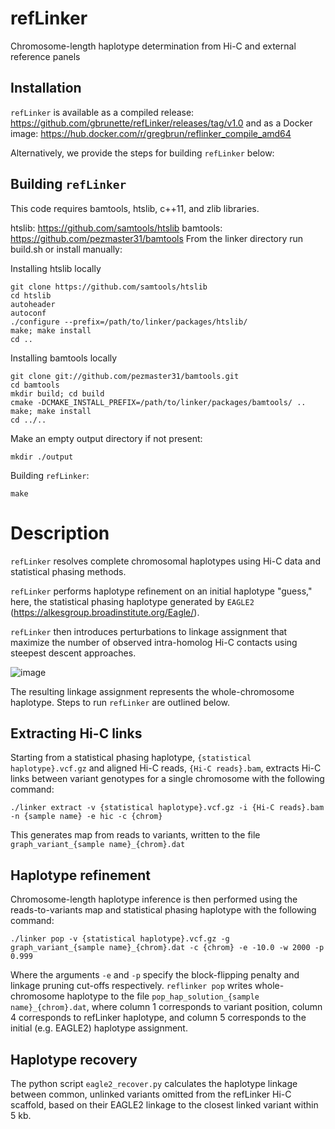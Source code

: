 # refLinker
Chromosome-length haplotype determination from Hi-C and external reference panels

## Installation

`refLinker` is available as a compiled release: https://github.com/gbrunette/refLinker/releases/tag/v1.0 and as a Docker image: https://hub.docker.com/r/gregbrun/reflinker_compile_amd64

Alternatively, we provide the steps for building `refLinker` below:

## Building `refLinker`

This code requires bamtools, htslib, c++11, and zlib libraries.

htslib: https://github.com/samtools/htslib
bamtools: https://github.com/pezmaster31/bamtools
From the linker directory run build.sh or install manually:

Installing htslib locally

```
git clone https://github.com/samtools/htslib
cd htslib
autoheader
autoconf
./configure --prefix=/path/to/linker/packages/htslib/
make; make install
cd ..
```

Installing bamtools locally

```
git clone git://github.com/pezmaster31/bamtools.git
cd bamtools
mkdir build; cd build
cmake -DCMAKE_INSTALL_PREFIX=/path/to/linker/packages/bamtools/ ..
make; make install
cd ../..
```

Make an empty output directory if not present:

```
mkdir ./output
```

Building `refLinker`:

```
make
```

# Description

`refLinker` resolves complete chromosomal haplotypes using Hi-C data and statistical phasing methods. 

`refLinker` performs haplotype refinement on an initial haplotype "guess," here, the statistical phasing haplotype generated by `EAGLE2` (https://alkesgroup.broadinstitute.org/Eagle/). 

`refLinker` then introduces perturbations to linkage assignment that maximize the number of observed intra-homolog Hi-C contacts using steepest descent approaches. 

![image](https://github.com/user-attachments/assets/87fb40a0-7f0d-407a-a767-5e7d2035dfe6)



The resulting linkage assignment represents the whole-chromosome haplotype. Steps to run `refLinker` are outlined below.

## Extracting Hi-C links

Starting from a statistical phasing haplotype, `{statistical haplotype}.vcf.gz` and aligned Hi-C reads, `{Hi-C reads}.bam`, extracts Hi-C links between variant genotypes for a single chromosome with the following command:

`./linker extract -v {statistical haplotype}.vcf.gz -i {Hi-C reads}.bam -n {sample name} -e hic -c {chrom}`

This generates map from reads to variants, written to the file `graph_variant_{sample name}_{chrom}.dat`

## Haplotype refinement

Chromosome-length haplotype inference is then performed using the reads-to-variants map and statistical phasing haplotype with the following command:

`./linker pop -v {statistical haplotype}.vcf.gz -g graph_variant_{sample name}_{chrom}.dat -c {chrom} -e -10.0 -w 2000 -p 0.999`

Where the arguments `-e` and `-p` specify the block-flipping penalty and linkage pruning cut-offs respectively. `reflinker pop` writes whole-chromosome haplotype to the file `pop_hap_solution_{sample name}_{chrom}.dat`, where column 1 corresponds to variant position, column 4 corresponds to refLinker haplotype, and column 5 corresponds to the initial (e.g. EAGLE2) haplotype assignment.  

## Haplotype recovery

The python script `eagle2_recover.py` calculates the haplotype linkage between common, unlinked variants omitted from the refLinker Hi-C scaffold, based on their EAGLE2 linkage to the closest linked variant within 5 kb.
